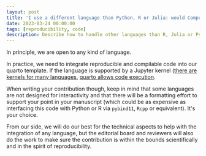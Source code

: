 ```yaml
---
layout: post
title: 'I use a different language than Python, R or Julia: would Computo accept my contributions?'
date: 2023-03-24 00:00:00
tags: [reproducibility, code]
description: Describe how to handle other languages than R, Julia or Python
---
```


In principle, we are open to any kind of language.

In practice, we need to integrate reproducible and compilable code into our quarto template. If the language is supported by a Jupyter kernel ([there are kernels for many languages](https://gist.github.com/chronitis/682c4e0d9f663e85e3d87e97cd7d1624), [quarto allows code execution](https://quarto.org/docs/computations/execution-options.html#engine-binding).

When writing your contribution though, keep in mind that some languages are not designed for interactivity and that there will be a formatting effort to support your point in your manuscript (which could be as expensive as interfacing this code with Python or R via `pybind11`, `Rcpp` or equivalent). It's your choice.

From our side, we will do our best for the technical aspects to help with the integration of any language, but the editorial board and reviewers will also do the work to make sure the contribution is within the bounds scientifically and in the spirit of reproducibility.
